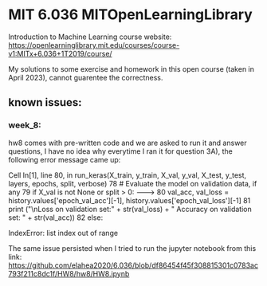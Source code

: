 # MIT 6.036 MITOpenLearningLibrary
Introduction to Machine Learning
course website: https://openlearninglibrary.mit.edu/courses/course-v1:MITx+6.036+1T2019/course/

My solutions to some exercise and homework in this open course (taken in April 2023), cannot guarentee the correctness.

## known issues:
### week_8: 
hw8 comes with pre-written code and we are asked to run it and answer questions, I have no idea why everytime I ran it for question 3A), the following error message came up:

Cell In[1], line 80, in run_keras(X_train, y_train, X_val, y_val, X_test, y_test, layers, epochs, split, verbose)
     78 # Evaluate the model on validation data, if any
     79 if X_val is not None or split > 0:
---> 80     val_acc, val_loss = history.values['epoch_val_acc'][-1], history.values['epoch_val_loss'][-1]
     81     print ("\nLoss on validation set:"  + str(val_loss) + " Accuracy on validation set: " + str(val_acc))
     82 else:

IndexError: list index out of range

The same issue persisted when I tried to run the jupyter notebook from this link: https://github.com/elahea2020/6.036/blob/df86454f45f308815301c0783ac793f211c8dc1f/HW8/hw8/HW8.ipynb
